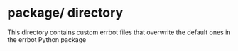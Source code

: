 # package/ directory

This directory contains custom errbot files that overwrite the default ones in the errbot Python package
